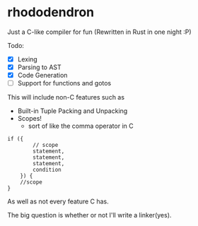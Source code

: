 # rhododendron
Just a C-like compiler for fun
(Rewritten in Rust in one night :P)

Todo:
- [x] Lexing
- [x] Parsing to AST
- [x] Code Generation
- [ ] Support for functions and gotos

This will include non-C features such as
- Built-in Tuple Packing and Unpacking
- Scopes!
    - sort of like the comma operator in C
```
if ({
        // scope
        statement, 
        statement, 
        statement, 
        condition
    }) {
    //scope
}
```

As well as not every feature C has.

The big question is whether or not I'll write a linker(yes).